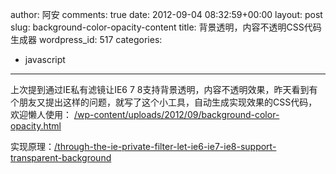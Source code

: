 author: 阿安
comments: true
date: 2012-09-04 08:32:59+00:00
layout: post
slug: background-color-opacity-content
title: 背景透明，内容不透明CSS代码生成器
wordpress_id: 517
categories:
- javascript
---

上次提到通过IE私有滤镜让IE6 7 8支持背景透明，内容不透明效果，昨天看到有个朋友又提出这样的问题，就写了这个小工具，自动生成实现效果的CSS代码，欢迎懒人使用：
[/wp-content/uploads/2012/09/background-color-opacity.html](/wp-content/uploads/2012/09/background-color-opacity.html)

实现原理：[/through-the-ie-private-filter-let-ie6-ie7-ie8-support-transparent-background](/through-the-ie-private-filter-let-ie6-ie7-ie8-support-transparent-background)
